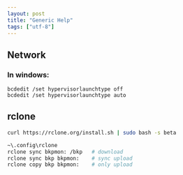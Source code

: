 ```yaml
---
layout: post
title: "Generic Help"
tags: ["utf-8"]
---
```


## Network

### In windows:

```batch
bcdedit /set hypervisorlaunchtype off
bcdedit /set hypervisorlaunchtype auto
```

## rclone

```bash
curl https://rclone.org/install.sh | sudo bash -s beta

~\.config\rclone
rclone sync bkpmon: /bkp   # download
rclone sync bkp bkpmon:    # sync upload
rclone copy bkp bkpmon:    # only upload
```

